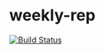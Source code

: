 # weekly-rep
[![Build Status](https://travis-ci.org/idegn/weekly-rep.svg?branch=master)](https://travis-ci.org/idegn/weekly-rep)
